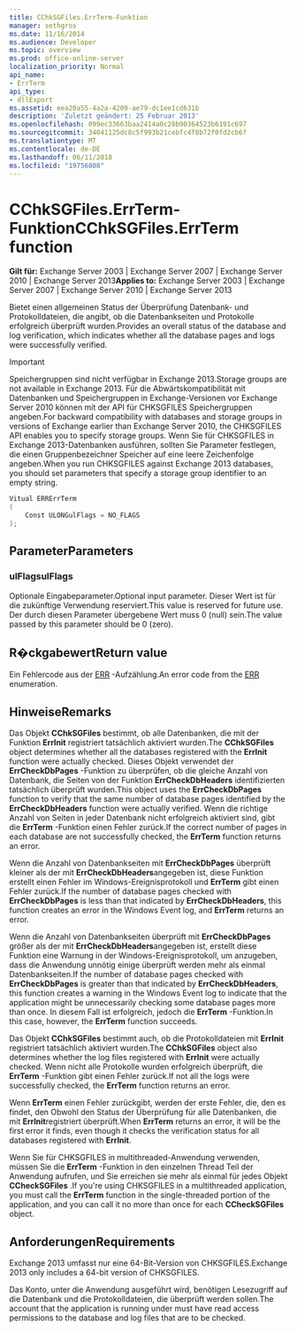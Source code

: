 ```yaml
---
title: CChkSGFiles.ErrTerm-Funktion
manager: sethgros
ms.date: 11/16/2014
ms.audience: Developer
ms.topic: overview
ms.prod: office-online-server
localization_priority: Normal
api_name:
- ErrTerm
api_type:
- dllExport
ms.assetid: eea20a55-4a2a-4209-ae79-dc1ee1cd631b
description: 'Zuletzt geändert: 25 Februar 2013'
ms.openlocfilehash: 099ec33663baa2414a0c28b90364523b6191c697
ms.sourcegitcommit: 34041125dc8c5f993b21cebfc4f8b72f0fd2cb6f
ms.translationtype: MT
ms.contentlocale: de-DE
ms.lasthandoff: 06/11/2018
ms.locfileid: "19756808"
---
```

# <a name="cchksgfileserrterm-function"></a><span data-ttu-id="36b2f-103">CChkSGFiles.ErrTerm-Funktion</span><span class="sxs-lookup"><span data-stu-id="36b2f-103">CChkSGFiles.ErrTerm function</span></span>
  
<span data-ttu-id="36b2f-104">**Gilt für:** Exchange Server 2003 | Exchange Server 2007 | Exchange Server 2010 | Exchange Server 2013</span><span class="sxs-lookup"><span data-stu-id="36b2f-104">**Applies to:** Exchange Server 2003 | Exchange Server 2007 | Exchange Server 2010 | Exchange Server 2013</span></span>
  
<span data-ttu-id="36b2f-105">Bietet einen allgemeinen Status der Überprüfung Datenbank- und Protokolldateien, die angibt, ob die Datenbankseiten und Protokolle erfolgreich überprüft wurden.</span><span class="sxs-lookup"><span data-stu-id="36b2f-105">Provides an overall status of the database and log verification, which indicates whether all the database pages and logs were successfully verified.</span></span>
  
> [!IMPORTANT]
> <span data-ttu-id="36b2f-106">Speichergruppen sind nicht verfügbar in Exchange 2013.</span><span class="sxs-lookup"><span data-stu-id="36b2f-106">Storage groups are not available in Exchange 2013.</span></span> <span data-ttu-id="36b2f-107">Für die Abwärtskompatibilität mit Datenbanken und Speichergruppen in Exchange-Versionen vor Exchange Server 2010 können mit der API für CHKSGFILES Speichergruppen angeben.</span><span class="sxs-lookup"><span data-stu-id="36b2f-107">For backward compatibility with databases and storage groups in versions of Exchange earlier than Exchange Server 2010, the CHKSGFILES API enables you to specify storage groups.</span></span> <span data-ttu-id="36b2f-108">Wenn Sie für CHKSGFILES in Exchange 2013-Datenbanken ausführen, sollten Sie Parameter festlegen, die einen Gruppenbezeichner Speicher auf eine leere Zeichenfolge angeben.</span><span class="sxs-lookup"><span data-stu-id="36b2f-108">When you run CHKSGFILES against Exchange 2013 databases, you should set parameters that specify a storage group identifier to an empty string.</span></span> 
  
```cs
Vitual ERRErrTerm 
(
    Const ULONGulFlags = NO_FLAGS
);

```

## <a name="parameters"></a><span data-ttu-id="36b2f-109">Parameter</span><span class="sxs-lookup"><span data-stu-id="36b2f-109">Parameters</span></span>

### <a name="ulflags"></a><span data-ttu-id="36b2f-110">ulFlags</span><span class="sxs-lookup"><span data-stu-id="36b2f-110">ulFlags</span></span>
  
<span data-ttu-id="36b2f-111">Optionale Eingabeparameter.</span><span class="sxs-lookup"><span data-stu-id="36b2f-111">Optional input parameter.</span></span> <span data-ttu-id="36b2f-112">Dieser Wert ist für die zukünftige Verwendung reserviert.</span><span class="sxs-lookup"><span data-stu-id="36b2f-112">This value is reserved for future use.</span></span> <span data-ttu-id="36b2f-113">Der durch diesen Parameter übergebene Wert muss 0 (null) sein.</span><span class="sxs-lookup"><span data-stu-id="36b2f-113">The value passed by this parameter should be 0 (zero).</span></span>
    
## <a name="return-value"></a><span data-ttu-id="36b2f-114">R�ckgabewert</span><span class="sxs-lookup"><span data-stu-id="36b2f-114">Return value</span></span>

<span data-ttu-id="36b2f-115">Ein Fehlercode aus der [ERR](cchksgfiles-err-enumeration.md) -Aufzählung.</span><span class="sxs-lookup"><span data-stu-id="36b2f-115">An error code from the [ERR](cchksgfiles-err-enumeration.md) enumeration.</span></span> 
  
## <a name="remarks"></a><span data-ttu-id="36b2f-116">Hinweise</span><span class="sxs-lookup"><span data-stu-id="36b2f-116">Remarks</span></span>

<span data-ttu-id="36b2f-117">Das Objekt **CChkSGFiles** bestimmt, ob alle Datenbanken, die mit der Funktion **ErrInit** registriert tatsächlich aktiviert wurden.</span><span class="sxs-lookup"><span data-stu-id="36b2f-117">The **CChkSGFiles** object determines whether all the databases registered with the **ErrInit** function were actually checked.</span></span> <span data-ttu-id="36b2f-118">Dieses Objekt verwendet der **ErrCheckDbPages** -Funktion zu überprüfen, ob die gleiche Anzahl von Datenbank, die Seiten von der Funktion **ErrCheckDbHeaders** identifizierten tatsächlich überprüft wurden.</span><span class="sxs-lookup"><span data-stu-id="36b2f-118">This object uses the **ErrCheckDbPages** function to verify that the same number of database pages identified by the **ErrCheckDbHeaders** function were actually verified.</span></span> <span data-ttu-id="36b2f-119">Wenn die richtige Anzahl von Seiten in jeder Datenbank nicht erfolgreich aktiviert sind, gibt die **ErrTerm** -Funktion einen Fehler zurück.</span><span class="sxs-lookup"><span data-stu-id="36b2f-119">If the correct number of pages in each database are not successfully checked, the **ErrTerm** function returns an error.</span></span> 
  
<span data-ttu-id="36b2f-120">Wenn die Anzahl von Datenbankseiten mit **ErrCheckDbPages** überprüft kleiner als der mit **ErrCheckDbHeaders**angegeben ist, diese Funktion erstellt einen Fehler im Windows-Ereignisprotokoll und **ErrTerm** gibt einen Fehler zurück.</span><span class="sxs-lookup"><span data-stu-id="36b2f-120">If the number of database pages checked with **ErrCheckDbPages** is less than that indicated by **ErrCheckDbHeaders**, this function creates an error in the Windows Event log, and **ErrTerm** returns an error.</span></span> 
  
<span data-ttu-id="36b2f-121">Wenn die Anzahl von Datenbankseiten überprüft mit **ErrCheckDbPages** größer als der mit **ErrCheckDbHeaders**angegeben ist, erstellt diese Funktion eine Warnung in der Windows-Ereignisprotokoll, um anzugeben, dass die Anwendung unnötig einige überprüft werden mehr als einmal Datenbankseiten.</span><span class="sxs-lookup"><span data-stu-id="36b2f-121">If the number of database pages checked with **ErrCheckDbPages** is greater than that indicated by **ErrCheckDbHeaders**, this function creates a warning in the Windows Event log to indicate that the application might be unnecessarily checking some database pages more than once.</span></span> <span data-ttu-id="36b2f-122">In diesem Fall ist erfolgreich, jedoch die **ErrTerm** -Funktion.</span><span class="sxs-lookup"><span data-stu-id="36b2f-122">In this case, however, the **ErrTerm** function succeeds.</span></span> 
  
<span data-ttu-id="36b2f-123">Das Objekt **CChkSGFiles** bestimmt auch, ob die Protokolldateien mit **ErrInit** registriert tatsächlich aktiviert wurden.</span><span class="sxs-lookup"><span data-stu-id="36b2f-123">The **CChkSGFiles** object also determines whether the log files registered with **ErrInit** were actually checked.</span></span> <span data-ttu-id="36b2f-124">Wenn nicht alle Protokolle wurden erfolgreich überprüft, die **ErrTerm** -Funktion gibt einen Fehler zurück.</span><span class="sxs-lookup"><span data-stu-id="36b2f-124">If not all the logs were successfully checked, the **ErrTerm** function returns an error.</span></span> 
  
<span data-ttu-id="36b2f-125">Wenn **ErrTerm** einen Fehler zurückgibt, werden der erste Fehler, die, den es findet, den Obwohl den Status der Überprüfung für alle Datenbanken, die mit **ErrInit**registriert überprüft.</span><span class="sxs-lookup"><span data-stu-id="36b2f-125">When **ErrTerm** returns an error, it will be the first error it finds, even though it checks the verification status for all databases registered with **ErrInit**.</span></span>
  
<span data-ttu-id="36b2f-126">Wenn Sie für CHKSGFILES in multithreaded-Anwendung verwenden, müssen Sie die **ErrTerm** -Funktion in den einzelnen Thread Teil der Anwendung aufrufen, und Sie erreichen sie mehr als einmal für jedes Objekt **CCheckSGFiles** .</span><span class="sxs-lookup"><span data-stu-id="36b2f-126">If you're using CHKSGFILES in a multithreaded application, you must call the **ErrTerm** function in the single-threaded portion of the application, and you can call it no more than once for each **CCheckSGFiles** object.</span></span> 
  
## <a name="requirements"></a><span data-ttu-id="36b2f-127">Anforderungen</span><span class="sxs-lookup"><span data-stu-id="36b2f-127">Requirements</span></span>

<span data-ttu-id="36b2f-128">Exchange 2013 umfasst nur eine 64-Bit-Version von CHKSGFILES.</span><span class="sxs-lookup"><span data-stu-id="36b2f-128">Exchange 2013 only includes a 64-bit version of CHKSGFILES.</span></span>
  
<span data-ttu-id="36b2f-129">Das Konto, unter die Anwendung ausgeführt wird, benötigen Lesezugriff auf die Datenbank und die Protokolldateien, die überprüft werden sollen.</span><span class="sxs-lookup"><span data-stu-id="36b2f-129">The account that the application is running under must have read access permissions to the database and log files that are to be checked.</span></span>
  

